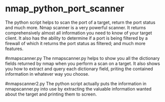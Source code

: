 # nmap_python_port_scanner
The python script helps to scan the port of a target, return the port status and much more.
Nmap scanner is a very powerful scanner. It returns comprehensively almost all information you need to know of your target client. It also has the ability to determine if a port is being filtered by a firewall of which it returns the port status as filtered; and much more features.

#nmapscanner.py
The nmapscanner.py helps to show you all the dictionary fields returned by nmap when you perform a scan on a target. It also shows you how to extract and query each dictionary field, priting the contained information in whatever way you choose.

#nmapscanner2.py
The python script actually puts the information in nmapscanner.py into use by extracting the valuable information wanted about the target and printing them to screen.
